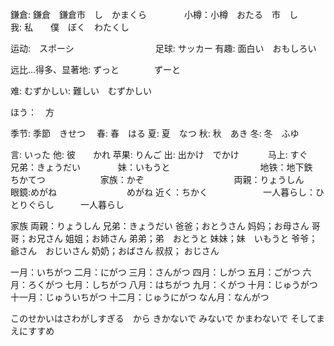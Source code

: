 鎌倉: 鎌倉　鎌倉市　し　かまくら　　　　
小樽：小樽　おたる　市　し　　　　　　　
我: 私　　僕　ぼく　わたくし　　　　　　


运动:　スポーシ　　　　　　　　　
足球: サッカー
有趣: 面白い　おもしろい　　　　　　

远比...得多、显著地: ずっと　　　　ずーと

难: むずかしい: 難しい　むずかしい　　

ほう：　方　　　　　　　　　　　

季节:  季節　きせつ　
春: 春　はる
夏: 夏　なつ
秋: 秋　あき
冬: 冬　ふゆ

言: いった
他: 彼　　かれ
苹果: りんご
出: 出かけ　でかけ　　　
马上: すぐ　　　　　　　　
兄弟：きょうだい　　　　
妹：いもうと　　　　　　　　　　
地铁：地下鉄　ちかてつ　　　　　　
家族：かぞ　　　　　　　　　　
両親：りょうしん　　　　　　　　　
眼鏡:めがね　　　　　　　　めがね
近く：ちかく　　　　　　
一人暮らし：ひとりぐらし　　　一人暮らし


家族
両親：りょうしん
兄弟：きょうだい
爸爸；おとうさん
妈妈；お母さん
哥哥；お兄さん
姐姐；お姉さん
弟弟；弟　おとうと
妹妹；妹　いもうと
爷爷；爺さん　おじいさん
奶奶；おばさん
叔叔； おじさん


一月：いちがつ
二月：にがつ
三月：さんがつ
四月：しがつ
五月：ごがつ
六月：ろくがつ
七月：しちがつ
八月：はちがつ
九月：くがつ
十月：じゅうがつ
十一月：じゅういちがつ
十二月：じゅうにがつ
なん月：なんがつ


このせかいはさわがしすぎる　から
きかないで
みないで
かまわないで
そしてまえにすすめ
